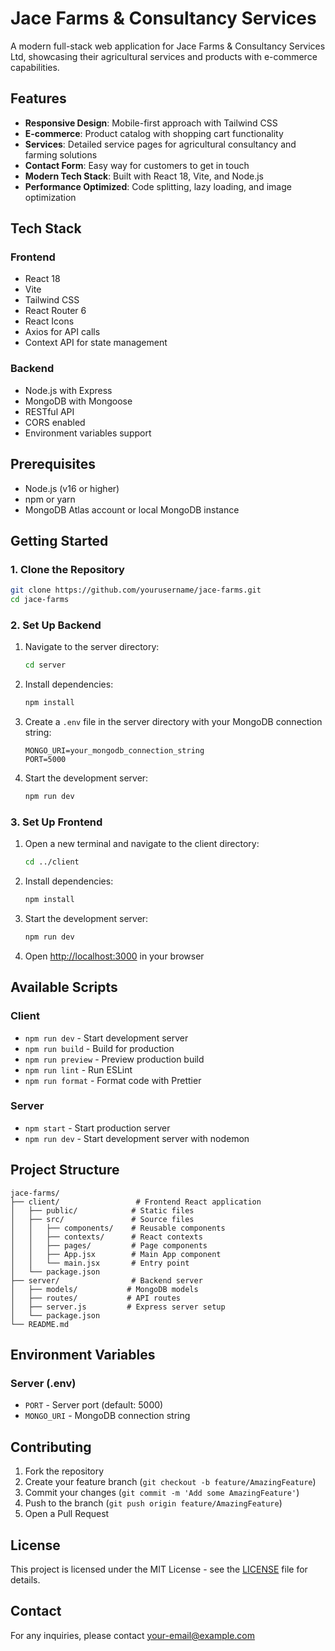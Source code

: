 # Jace Farms & Consultancy Services

A modern full-stack web application for Jace Farms & Consultancy Services Ltd, showcasing their agricultural services and products with e-commerce capabilities.

## Features

- **Responsive Design**: Mobile-first approach with Tailwind CSS
- **E-commerce**: Product catalog with shopping cart functionality
- **Services**: Detailed service pages for agricultural consultancy and farming solutions
- **Contact Form**: Easy way for customers to get in touch
- **Modern Tech Stack**: Built with React 18, Vite, and Node.js
- **Performance Optimized**: Code splitting, lazy loading, and image optimization

## Tech Stack

### Frontend
- React 18
- Vite
- Tailwind CSS
- React Router 6
- React Icons
- Axios for API calls
- Context API for state management

### Backend
- Node.js with Express
- MongoDB with Mongoose
- RESTful API
- CORS enabled
- Environment variables support

## Prerequisites

- Node.js (v16 or higher)
- npm or yarn
- MongoDB Atlas account or local MongoDB instance

## Getting Started

### 1. Clone the Repository

```bash
git clone https://github.com/yourusername/jace-farms.git
cd jace-farms
```

### 2. Set Up Backend

1. Navigate to the server directory:
   ```bash
   cd server
   ```

2. Install dependencies:
   ```bash
   npm install
   ```

3. Create a `.env` file in the server directory with your MongoDB connection string:
   ```
   MONGO_URI=your_mongodb_connection_string
   PORT=5000
   ```

4. Start the development server:
   ```bash
   npm run dev
   ```

### 3. Set Up Frontend

1. Open a new terminal and navigate to the client directory:
   ```bash
   cd ../client
   ```

2. Install dependencies:
   ```bash
   npm install
   ```

3. Start the development server:
   ```bash
   npm run dev
   ```

4. Open [http://localhost:3000](http://localhost:3000) in your browser

## Available Scripts

### Client
- `npm run dev` - Start development server
- `npm run build` - Build for production
- `npm run preview` - Preview production build
- `npm run lint` - Run ESLint
- `npm run format` - Format code with Prettier

### Server
- `npm start` - Start production server
- `npm run dev` - Start development server with nodemon

## Project Structure

```
jace-farms/
├── client/                 # Frontend React application
│   ├── public/            # Static files
│   ├── src/               # Source files
│   │   ├── components/    # Reusable components
│   │   ├── contexts/      # React contexts
│   │   ├── pages/         # Page components
│   │   ├── App.jsx        # Main App component
│   │   └── main.jsx       # Entry point
│   └── package.json
├── server/                # Backend server
│   ├── models/           # MongoDB models
│   ├── routes/           # API routes
│   ├── server.js         # Express server setup
│   └── package.json
└── README.md
```

## Environment Variables

### Server (.env)
- `PORT` - Server port (default: 5000)
- `MONGO_URI` - MongoDB connection string

## Contributing

1. Fork the repository
2. Create your feature branch (`git checkout -b feature/AmazingFeature`)
3. Commit your changes (`git commit -m 'Add some AmazingFeature'`)
4. Push to the branch (`git push origin feature/AmazingFeature`)
5. Open a Pull Request

## License

This project is licensed under the MIT License - see the [LICENSE](LICENSE) file for details.

## Contact

For any inquiries, please contact [your-email@example.com](mailto:your-email@example.com)
